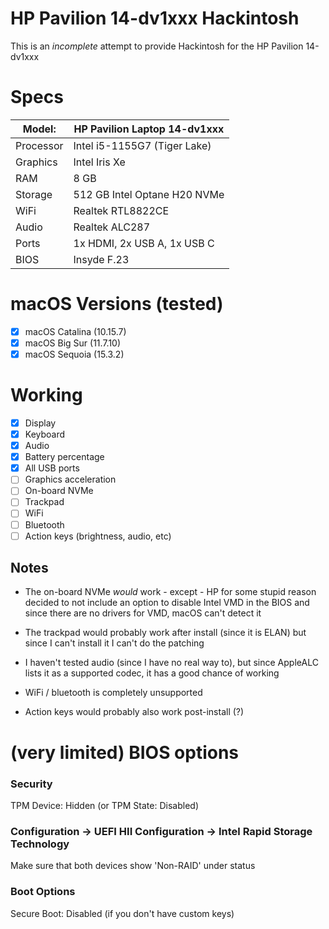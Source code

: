 # HP Pavilion 14-dv1xxx Hackintosh

This is an *incomplete* attempt to provide Hackintosh for the HP Pavilion 14-dv1xxx

# Specs

| Model: | HP Pavilion Laptop 14-dv1xxx |
|---------|------------------------------|
|Processor| Intel i5-1155G7 (Tiger Lake) |
|Graphics| Intel Iris Xe |
|RAM| 8 GB |
|Storage| 512 GB Intel Optane H20 NVMe |
|WiFi| Realtek RTL8822CE |
|Audio| Realtek ALC287 |
|Ports|1x HDMI, 2x USB A, 1x USB C |
|BIOS| Insyde F.23 |

# macOS Versions (tested)

- [X] macOS Catalina (10.15.7)
- [X] macOS Big Sur (11.7.10)
- [X] macOS Sequoia (15.3.2)

# Working

- [X] Display
- [X] Keyboard
- [X] Audio
- [X] Battery percentage
- [X] All USB ports
- [ ] Graphics acceleration
- [ ] On-board NVMe
- [ ] Trackpad
- [ ] WiFi
- [ ] Bluetooth
- [ ] Action keys (brightness, audio, etc)

## Notes

* The on-board NVMe *would* work - except - HP for some stupid reason
  decided to not include an option to disable Intel VMD in the BIOS
  and since there are no drivers for VMD, macOS can't detect it

* The trackpad would probably work after install (since it is ELAN)
  but since I can't install it I can't do the patching

* I haven't tested audio (since I have no real way to), but since AppleALC
  lists it as a supported codec, it has a good chance of working

* WiFi / bluetooth is completely unsupported

* Action keys would probably also work post-install (?)

# (very limited) BIOS options

### Security

TPM Device: Hidden (or TPM State: Disabled)

### Configuration -> UEFI HII Configuration -> Intel Rapid Storage Technology

Make sure that both devices show 'Non-RAID' under status

### Boot Options

Secure Boot: Disabled (if you don't have custom keys)
